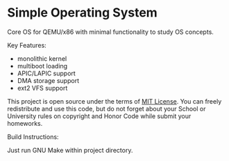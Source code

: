 # Simple Operating System

Core OS for QEMU/x86 with minimal functionality to study OS concepts. 

Key Features:

- monolithic kernel
- multiboot loading
- APIC/LAPIC support
- DMA storage support
- ext2 VFS support

This project is open source under the terms of [MIT License](./LICENSE). You can freely redistribute and use this code, but do not forget about your School or University rules on copyright and Honor Code while submit your homeworks.

Build Instructions:

Just run GNU Make within project directory.



